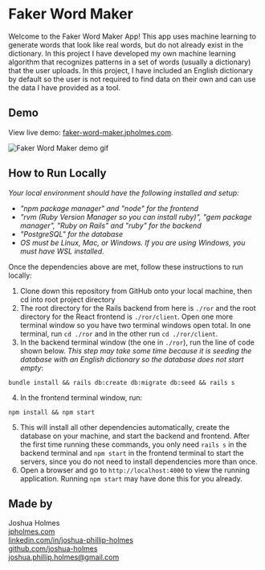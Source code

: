# Faker Word Maker

Welcome to the Faker Word Maker App! This app uses machine learning to generate words that look like real words, but do not already exist in the dictionary. In this project I have developed my own machine learning algorithm that recognizes patterns in a set of words (usually a dictionary) that the user uploads. In this project, I have included an English dictionary by default so the user is not required to find data on their own and can use the data I have provided as a tool.

## Demo
View live demo: [faker-word-maker.jpholmes.com](https://faker-word-maker.jpholmes.com/).

![Faker Word Maker demo gif](./faker-word-maker.gif)

## How to Run Locally
*Your local environment should have the following installed and setup:*

* _"npm package manager" and "node" for the frontend_
* _"rvm (Ruby Version Manager so you can install ruby)", "gem package manager", "Ruby on Rails" and "ruby" for the backend_
* _"PostgreSQL" for the database_
* _OS must be Linux, Mac, or Windows. If you are using Windows, you must have WSL installed._

Once the dependencies above are met, follow these instructions to run locally:

1. Clone down this repository from GitHub onto your local machine, then cd into root project directory
2. The root directory for the Rails backend from here is `./ror` and the root directory for the React frontend is `./ror/client`. Open one more terminal window so you have two terminal windows open total. In one terminal, run `cd ./ror` and in the other run `cd ./ror/client`.
3. In the backend terminal window (the one in `./ror`), run the line of code shown below. *This step may take some time because it is seeding the database with an English dictionary so the database does not start empty*:
```
bundle install && rails db:create db:migrate db:seed && rails s
```
4. In the frontend terminal window, run:
```
npm install && npm start
```
5. This will install all other dependencies automatically, create the database on your machine, and start the backend and frontend. After the first time running these commands, you only need `rails s` in the backend terminal and `npm start` in the frontend terminal to start the servers, since you do not need to install dependencies more than once.
6. Open a browser and go to `http://localhost:4000` to view the running application. Running `npm start` may have done this for you already.

## Made by
Joshua Holmes<br/>
[jpholmes.com](https://www.jpholmes.com)<br/>
[linkedin.com/in/joshua-phillip-holmes](https://www.linkedin.com/in/joshua-phillip-holmes/)<br/>
[github.com/joshua-holmes](https://github.com/joshua-holmes)<br/>
[joshua.phillip.holmes@gmail.com](mailto:joshua.phillip.holmes@gmail.com)